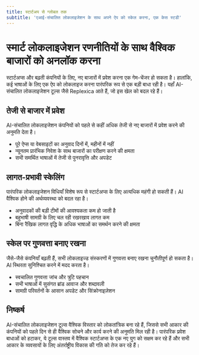 ```yaml
---
title: स्टार्टअप से ग्लोबल तक
subtitle: 'एआई-संचालित लोकलाइजेशन के साथ अपने ऐप को स्केल करना, एक केस स्टडी'
---
```


# स्मार्ट लोकलाइजेशन रणनीतियों के साथ वैश्विक बाजारों को अनलॉक करना

स्टार्टअप्स और बढ़ती कंपनियों के लिए, नए बाजारों में प्रवेश करना एक गेम-चेंजर हो सकता है। हालांकि, कई भाषाओं के लिए एक ऐप को लोकलाइज करना पारंपरिक रूप से एक बड़ी बाधा रही है। यहाँ AI-संचालित लोकलाइजेशन टूल्स जैसे Replexica आते हैं, जो इस खेल को बदल रहे हैं।

## तेजी से बाजार में प्रवेश

AI-संचालित लोकलाइजेशन कंपनियों को पहले से कहीं अधिक तेजी से नए बाजारों में प्रवेश करने की अनुमति देता है।

- पूरे ऐप्स या वेबसाइटों का अनुवाद दिनों में, महीनों में नहीं
- न्यूनतम प्रारंभिक निवेश के साथ बाजारों का परीक्षण करने की क्षमता
- सभी समर्थित भाषाओं में तेजी से पुनरावृत्ति और अपडेट

## लागत-प्रभावी स्केलिंग

पारंपरिक लोकलाइजेशन विधियाँ विशेष रूप से स्टार्टअप्स के लिए अत्यधिक महंगी हो सकती हैं। AI वैश्विक होने की अर्थव्यवस्था को बदल रहा है।

- अनुवादकों की बड़ी टीमों की आवश्यकता कम हो जाती है
- बहुभाषी सामग्री के लिए चल रही रखरखाव लागत कम
- बिना रैखिक लागत वृद्धि के अधिक भाषाओं का समर्थन करने की क्षमता

## स्केल पर गुणवत्ता बनाए रखना

जैसे-जैसे कंपनियाँ बढ़ती हैं, सभी लोकलाइज्ड संस्करणों में गुणवत्ता बनाए रखना चुनौतीपूर्ण हो सकता है। AI स्थिरता सुनिश्चित करने में मदद करता है।

- स्वचालित गुणवत्ता जांच और त्रुटि पहचान
- सभी भाषाओं में सुसंगत ब्रांड आवाज और शब्दावली
- सामग्री परिवर्तनों के आसान अपडेट और सिंक्रोनाइज़ेशन

## निष्कर्ष

AI-संचालित लोकलाइजेशन टूल्स वैश्विक विस्तार को लोकतांत्रिक बना रहे हैं, जिससे सभी आकार की कंपनियों को पहले दिन से ही वैश्विक सोचने और कार्य करने की अनुमति मिल रही है। पारंपरिक प्रवेश बाधाओं को हटाकर, ये टूल्स वास्तव में वैश्विक स्टार्टअप्स के एक नए युग को सक्षम कर रहे हैं और सभी आकार के व्यवसायों के लिए अंतर्राष्ट्रीय विकास की गति को तेज कर रहे हैं।
